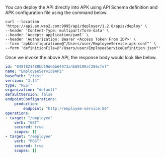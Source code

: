 You can deploy the API directly into APK using API Schema definition and APK configuration file using the command below.

```
curl --location 'https://api.am.wso2.com:9095/api/deployer/1.2.0/apis/deploy' \
--header 'Content-Type: multipart/form-data' \
--header 'Accept: application/yaml' \
--header 'Authorization: Bearer <Access Token From IDP>' \
--form 'apkConfiguration=@"/Users/user/EmployeeService.apk-conf"' \
--form 'definitionFile=@"/Users/user/EmployeeServiceDefinition.json"'
```

Once we invoke the above API, the response body would look like below.

```yaml
id: "048f821480bb19de6b64973a4b69109af286cfef"
name: "EmployeeServiceAPI"
basePath: "/test"
version: "3.14"
type: "REST"
organization: "default"
defaultVersion: false
endpointConfigurations:
    production:
        endpoint: "http://employee-service:80"
operations:
- target: "/employee"
    verb: "GET"
    secured: true
    scopes: []
- target: "/employee"
    verb: "POST"
    secured: true
    scopes: []
```